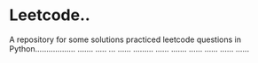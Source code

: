 # Leetcode..
A repository for some solutions practiced leetcode questions in Python.................. ....... ..... ... ...... ......... ...... ....... ...... ...... ...... ......
